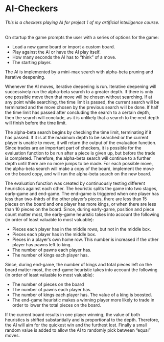 # AI-Checkers
###### This is a checkers playing AI for project 1 of my artificial intelligence course.

On startup the game prompts the user with a series of options for the game:
- Load a new game board or import a custom board.
- Play against the AI or have the AI play itself.
- How many seconds the AI has to “think” of a move.
- The starting player.

The AI is implemented by a mini-max search with alpha-beta pruning and iterative deepening.

Whenever the AI moves, iterative deepening is run. Iterative deepening will successively run the alpha-beta search to a greater depth. If there is only one possible move then that move will be chosen without searching. If at any point while searching, the time limit is passed, the current search will be terminated and the move chosen by the previous search will be done. If half the time limit has passed after concluding the search to a certain depth, then the search will conclude, as it is unlikely that a search to the next depth will finish before the time limit. 

The alpha-beta search begins by checking the time limit, terminating if it has passed. If it is at the maximum depth to be searched or the current player is unable to move, it will return the output of the evaluation function. Since trades are an important part of checkers, it is possible for the evaluation function to be run after a piece is given up, but before the trade is completed. Therefore, the alpha-beta search will continue to a further depth until there are no more jumps to be made. For each possible move, the alpha-beta search will make a copy of the board, implement the move on the board copy, and will run the alpha-beta search on the new board. 

The evaluation function was created by continuously testing different heuristics against each other. The heuristic splits the game into two stages, early-game and end-game. The end-game is triggered when one player has less than two-thirds of the other player’s pieces, there are less than 15 pieces on the board and one player has more kings, or when there are less than 10 pieces on the board. Since, during early-game, position and piece count matter most, the early-game heuristic takes into account the following (in order of least valuable to most valuable): 
- Pieces each player has in the middle rows, but not in the middle box.
- Pieces each player has in the middle box.
- Pieces in a player’s own home row. This number is increased if the other player has pawns left to king.
- The number of pawns each player has.
- The number of kings each player has. 

Since, during end-game, the number of kings and total pieces left on the board matter most, the end-game heuristic takes into account the following (in order of least valuable to most valuable): 
- The number of pieces on the board
- The number of pawns each player has.
- The number of kings each player has. The value of a king is boosted. 
- The end-game heuristic makes a winning player more likely to trade in order to lower the total pieces on the board. 

If the current board results in one player winning, the value of both heuristics is shifted substantially and is proportional to the depth. Therefore, the AI will aim for the quickest win and the furthest lost. Finally a small random value is added to allow the AI to randomly pick between “equal” moves.
